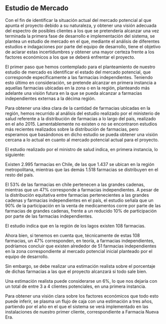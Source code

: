 Estudio de Mercado
------------

Con el fin de identificar la situación actual del mercado potencial al que apunta el proyecto debido a su naturaleza, y obtener una visión adecuada del espectro de posibles clientes a los que se pretendería alcanzar una vez terminada la primera fase de desarrollo e implementación del sistema, se plantea un estudio de mercado en el que, mediante el análisis de diferentes estudios e indagaciones por parte del equipo de desarrollo, tiene el objetivo de aclarar estas incertidumbres y obtener una mayor certeza frente a los factores económicos a los que se deberá enfrentar el proyecto.

El primer paso que hemos contemplado para el planteamiento de nuestro estudio de mercado es identificar el estado del mercado potencial, que corresponde específicamente a las farmacias independientes. Teniendo esto último en consideración, se pretende alcanzar en primera instancia a aquellas farmacias ubicadas en la zona o en la región, planteando más adelante una visión futura en la que se pueda alcanzar a farmacias independientes externas a la décima región.

Para obtener una idea clara de la cantidad de farmacias ubicadas en la región, hemos recurrido al análisis del estudio realizado por el ministerio de salud referente a la distribución de farmacias a lo largo del país, realizado en el año 2015. Lamentablemente no existen o no se encontraron estudios más recientes realizados sobre la distribución de farmacias, pero esperamos que basándonos en dicho estudio se pueda obtener una visión cercana a lo actual en cuanto al mercado potencial actual para el proyecto.

El estudio realizado por el ministro de salud indica, en primera instancia, lo siguiente:

Existen 2.995 farmacias en Chile, de las que 1.437 se ubican en la región metropolitana, mientras que las demás 1.518 farmacias se distribuyen en el resto del país.

El 53% de las farmacias en chile pertenecen a las grandes cadenas, mientras que un 47% corresponde a farmacias independientes.
A pesar de la distribución equitativa entre farmacias pertenecientes a las grandes cadenas y farmacias independientes en el país, el estudio señala que un 90% de la participación en la venta de medicamentos corre por parte de las farmacias de grandes cadenas, frente a un reducido 10% de participación por parte de las farmacias independientes.

El estudio indica que en la región de los lagos existen 108 farmacias.

Ahora bien, si tenemos en cuenta que, técnicamente de estas 108 farmacias, un 47% corresponden, en teoría, a farmacias independientes, podríamos concluir que existen alrededor de 51 farmacias independientes en la zona correspondiente al mercado potencial inicial planteado por el equipo de desarrollo.

Sin embargo, se debe realizar una estimación realista sobre el porcentaje de dichas farmacias a las que el proyecto alcanzará si todo sale bien.

Una estimación realista puede considerarse un 6%, lo que nos dejaría con un total de entre 3 a 4 clientes potenciales, en una primera instancia.

Para obtener una visión clara sobre los factores económicos que todo esto puede inferir, se plasma un flujo de caja con una estimación a tres años, partiendo por el año en el que el sistema se verá implementado en las instalaciones de nuestro primer cliente, correspondiente a Farmacia Nueva Era.


